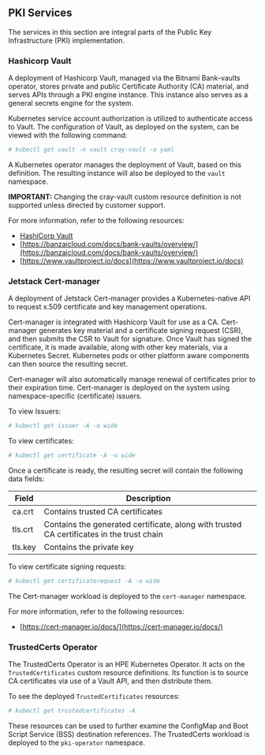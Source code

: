 ## PKI Services

The services in this section are integral parts of the Public Key Infrastructure \(PKI\) implementation.

### Hashicorp Vault

A deployment of Hashicorp Vault, managed via the Bitnami Bank-vaults operator, stores private and public Certificate Authority \(CA\) material, and serves APIs through a PKI engine instance. This instance also serves as a general secrets engine for the system.

Kubernetes service account authorization is utilized to authenticate access to Vault. The configuration of Vault, as deployed on the system, can be viewed with the following command:

```bash
# kubectl get vault -n vault cray-vault -o yaml
```

A Kubernetes operator manages the deployment of Vault, based on this definition. The resulting instance will also be deployed to the `vault` namespace.

**IMPORTANT:** Changing the cray-vault custom resource definition is not supported unless directed by customer support.

For more information, refer to the following resources:

-   [HashiCorp Vault](HashiCorp_Vault.md)
-   [https://banzaicloud.com/docs/bank-vaults/overview/](https://banzaicloud.com/docs/bank-vaults/overview/)
-   [https://www.vaultproject.io/docs](https://www.vaultproject.io/docs)

### Jetstack Cert-manager

A deployment of Jetstack Cert-manager provides a Kubernetes-native API to request x.509 certificate and key management operations.

Cert-manager is integrated with Hashicorp Vault for use as a CA. Cert-manager generates key material and a certificate signing request \(CSR\), and then submits the CSR to Vault for signature. Once Vault has signed the certificate, it is made available, along with other key materials, via a Kubernetes Secret. Kubernetes pods or other platform aware components can then source the resulting secret.

Cert-manager will also automatically manage renewal of certificates prior to their expiration time. Cert-manager is deployed on the system using namespace-specific \(certificate\) issuers.

To view Issuers:

```bash
# kubectl get issuer -A -o wide
```

To view certificates:

```bash
# kubectl get certificate -A -o wide
```

Once a certificate is ready, the resulting secret will contain the following data fields:

|Field|Description|
|-----|-----------|
|ca.crt|Contains trusted CA certificates|
|tls.crt|Contains the generated certificate, along with trusted CA certificates in the trust chain|
|tls.key|Contains the private key|

To view certificate signing requests:

```bash
# kubectl get certificaterequest -A -o wide
```

The Cert-manager workload is deployed to the `cert-manager` namespace.

For more information, refer to the following resources:

-   [https://cert-manager.io/docs/](https://cert-manager.io/docs/)

### TrustedCerts Operator

The TrustedCerts Operator is an HPE Kubernetes Operator. It acts on the `TrustedCertificates` custom resource definitions. Its function is to source CA certificates via use of a Vault API, and then distribute them.

To see the deployed `TrustedCertificates` resources:

```bash
# kubectl get trustedcertificates -A
```

These resources can be used to further examine the ConfigMap and Boot Script Service \(BSS\) destination references. The TrustedCerts workload is deployed to the `pki-operator` namespace.



